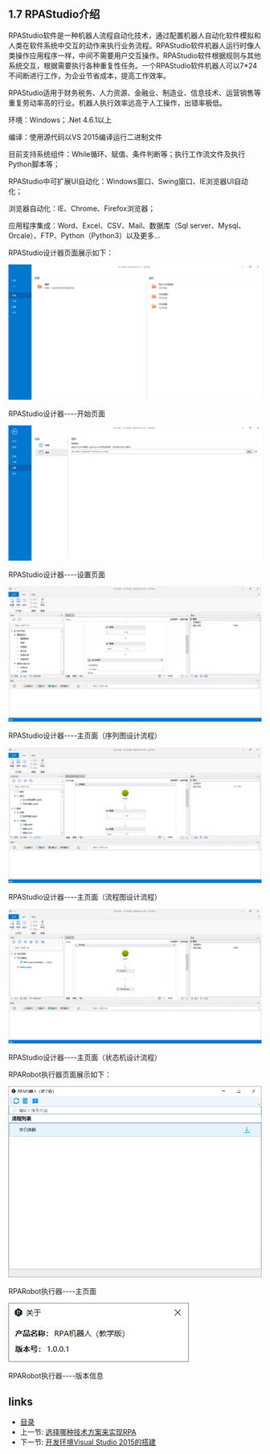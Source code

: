 ## 1.7 RPAStudio介绍

RPAStudio软件是一种机器人流程自动化技术，通过配置机器人自动化软件模拟和人类在软件系统中交互的动作来执行业务流程。RPAStudio软件机器人运行时像人类操作应用程序一样，中间不需要用户交互操作。RPAStudio软件根据规则与其他系统交互，根据需要执行各种重复性任务。一个RPAStudio软件机器人可以7*24不间断进行工作，为企业节省成本，提高工作效率。

RPAStudio适用于财务税务、人力资源、金融业、制造业、信息技术、运营销售等重复劳动率高的行业。机器人执行效率远高于人工操作，出错率极低。

环境：Windows；.Net 4.6.1以上

编译：使用源代码以VS 2015编译运行二进制文件

目前支持系统组件：While循环、赋值、条件判断等；执行工作流文件及执行Python脚本等；

RPAStudio中可扩展UI自动化：Windows窗口、Swing窗口、IE浏览器UI自动化；

浏览器自动化：IE、Chrome、Firefox浏览器；

应用程序集成：Word、Excel、CSV、Mail、数据库（Sql server、Mysql、Orcale）、FTP、Python（Python3）以及更多...

RPAStudio设计器页面展示如下：

![](images/1.7-1.png) 

RPAStudio设计器----开始页面

![](images/1.7-2.png) 

RPAStudio设计器----设置页面

![](images/1.7-3.png) 

RPAStudio设计器----主页面（序列图设计流程）

![](images/1.7-4.png) 

RPAStudio设计器----主页面（流程图设计流程）

![](images/1.7-5.png) 

RPAStudio设计器----主页面（状态机设计流程）

RPARobot执行器页面展示如下：

![](images/1.7-6.png) 

RPARobot执行器----主页面

![](images/1.7-7.png) 

RPARobot执行器----版本信息

## links
   * [目录](<preface.md>)
   * 上一节: [选择哪种技术方案来实现RPA](<01.6.md>)
   * 下一节: [开发环境Visual Studio 2015的搭建](<02.1.md>)